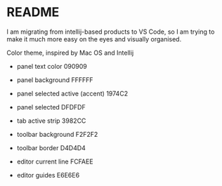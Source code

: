 # README

I am migrating from intellij-based products to VS Code,
so I am trying to make it much more easy on the eyes and visually organised.

Color theme, inspired by Mac OS and Intellij

- panel text color 090909
- panel background FFFFFF
- panel selected active (accent) 1974C2
- panel selected DFDFDF
- tab active strip 3982CC

- toolbar background F2F2F2
- toolbar border D4D4D4
- editor current line FCFAEE
- editor guides E6E6E6

